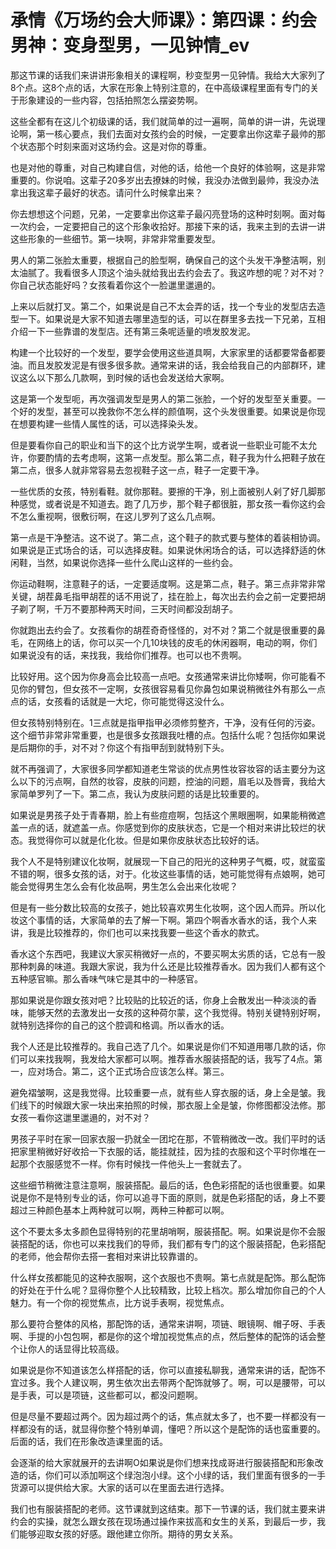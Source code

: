 # 承情《万场约会大师课》：第四课：约会男神：变身型男，一见钟情_ev

那这节课的话我们来讲讲形象相关的课程啊，秒变型男一见钟情。我给大大家列了8个点。这8个点的话，大家在形象上特别注意的，在中高级课程里面有专门的关于形象建设的一些内容，包括拍照怎么摆姿势啊。

这些全都有在这儿个初级课的话，我们就简单的过一遍啊，简单的讲一讲，先说理论啊，第一核心要点，我们去面对女孩约会的时候，一定要拿出你这辈子最帅的那个状态那个时刻来面对这场约会。这是对你的尊重。

也是对他的尊重，对自己构建自信，对他的话，给他一个良好的体验啊，这是非常重要的。你说咱。这辈子20多岁出去撩妹的时候，我没办法做到最帅，我没办法拿出我这辈子最好的状态。请问什么时候拿出来？

你去想想这个问题，兄弟，一定要拿出你这辈子最闪亮登场的这种时刻啊。面对每一次约会，一定要把自己的这个形象收拾好。那接下来的话，我来主到的去讲一讲这些形象的一些细节。第一块啊，非常非常重要发型。

男人的第二张脸太重要，根据自己的脸型啊，确保自己的这个头发干净整洁啊，别太油腻了。我看很多人顶这个油头就给我出去约会去了。我这咋想的呢？对不对？你自己状态能好吗？女孩看着你这个一脸邋里邋遢的。

上来以后就打叉。第二个，如果说是自己不太会弄的话，找一个专业的发型店去造型一下。如果说是大家不知道去哪里造型的话，可以在群里多去找一下兄弟，互相介绍一下一些靠谱的发型店。还有第三条呢适量的喷发胶发泥。

构建一个比较好的一个发型，要学会使用这些道具啊，大家家里的话都要常备都要油。而且发胶发泥是有很多很多款。通常来讲的话，我会给我自己的内部群环，建议这么以下那么几款啊，到时候的话也会发送给大家啊。

这是第一个发型呃，再次强调发型是男人的第二张脸，一个好的发型至关重要。一个好的发型，甚至可以挽救你不怎么样的颜值啊，这个头发很重要。如果说是你现在想要构建一些情人属性的话，可以选择染头发。

但是要看你自己的职业和当下的这个比方说学生啊，或者说一些职业可能不太允许，你要酌情的去考虑啊，这第一点发型。那么第二点，鞋子我为什么把鞋子放在第二点，很多人就非常容易去忽视鞋子这一点，鞋子一定要干净。

一些优质的女孩，特别看鞋。就你那鞋。要擦的干净，别上面被别人剁了好几脚那种感觉，或者说是不知道去。跑了几万步，那个鞋子都很脏，那女孩一看你这约会不怎么重视啊，很敷衍啊，在这儿罗列了这么几点啊。

第一点是干净整洁。这不说了。第二点，这个鞋子的款式要与整体的着装相协调。如果说是正式场合的话，可以选择皮鞋。如果说休闲场合的话，可以选择舒适的休闲鞋，当然，如果说你选择一些什么爬山这样的一些约会。

你运动鞋啊，注意鞋子的话，一定要适度啊。这是第二点，鞋子。第三点非常非常关键，胡茬鼻毛指甲胡茬的话不用说了，挂在脸上，每次出去约会之前一定要把胡子剃了啊，千万不要那种两天时间，三天时间都没刮胡子。

你就跑出去约会了。女孩看你的胡茬奇奇怪怪的，对不对？第二个就是很重要的鼻毛，在网络上的话，你可以买一个几10块钱的皮毛的休闲器啊，电动的啊，你们如果说没有的话，来找我，我给你们推荐。也可以也不贵啊。

比较好用。这个因为你身高会比较高一点吧。女孩通常来讲比你矮啊，你可能看不见你的臂包，但女孩不一定啊，女孩很容易看见你鼻包如果说稍微往外有那么一点点的话，女孩看的话就是一大坨，你可能觉得这没什么。

但女孩特别特别在。1三点就是指甲指甲必须修剪整齐，干净，没有任何的污姿。这个细节非常非常重要，也是很多女孩跟我吐槽的点。包括什么呢？包括你如果说是后期你的手，对不对？你这个有指甲刮到就特别下头。

就不再强调了，大家很多同学都知道老生常谈的优点男性妆容妆容的话主要分为这么以下的污点啊，自然的妆容，皮肤的问题，控油的问题，眉毛以及唇膏，我给大家简单罗列了一下。第二点，我认为皮肤问题的话是比较重要的。

如果说是男孩子处于青春期，脸上有些痘痘啊，包括这个黑眼圈啊，如果能稍微遮盖一点的话，就遮盖一点。你感觉到你的皮肤状态，它是一个相对来讲比较烂的状态。我觉得你可以就是化化妆。但是如果你皮肤状态比较好的话。

我个人不是特别建议化妆啊，就展现一下自己的阳光的这种男子气概，哎，就蛮蛮不错的啊，很多女孩的话，对于。化妆这些事情的话，她可能觉得有点娘啊，她可能会觉得男生怎么会有化妆品啊，男生怎么会出来化妆呢？

但是有一些分数比较高的女孩子，她比较喜欢男生化妆啊，这个因人而异。所以化妆这个事情的话，大家简单的去了解一下啊。第四个啊香水香水的话，我个人来讲，我是比较推荐的，你们也可以来找我要一些这个香水的款式。

香水这个东西吧，我建议大家买稍微好一点的，不要买啊太劣质的话，它总有一股那种刺鼻的味道。我跟大家说，我为什么还是比较推荐香水。因为我们人都有这个五种感官嘛。那么香味气味它是其中的一种感官。

那如果说是你跟女孩对吧？比较贴的比较近的话，你身上会散发出一种淡淡的香味，能够天然的去激发出一女孩的这种荷尔蒙，这个我觉得。特别关键特别好啊，就特别选择你的自己的这个腔调和格调。所以香水的话。

我个人还是比较推荐的。我自己选了几个。如果说是你们不知道用哪几款的话，你们可以来找我啊，我发给大家都可以啊。推荐香水服装搭配的话，我写了4点。第一，应对场合。第二，这个正式场合应该怎么样。第三。

避免褶皱啊，这是我觉得。比较重要一点，就有些人穿衣服的话，身上全是皱。我们线下的时候跟大家一块出来拍照的时候，那衣服上全是皱，你修图都没法修。那女孩一看你这邋里邋遢的，对不对？

男孩子平时在家一回家衣服一扔就全一团坨在那，不管稍微改一改。我们平时的话把家里稍微好好收拾一下衣服的话，能挂就挂，因为挂的衣服和这个平时你堆在一起那个衣服感觉不一样。你有时候找一件他头上一套就去了。

这些细节稍微注意注意啊，服装搭配。最后的话，色色彩搭配的话也很重要。如果说是你不是特别专业的话，你可以追寻下面的原则，就是色彩搭配的话，身上不要超过三种颜色基本上两种就可以啊，两种三种都可以啊。

这个不要太多太多颜色显得特别的花里胡哨啊，服装搭配。啊。如果说是你不会服装搭配的话，你也可以来找我们的导师，我们都有专门的这个服装搭配，色彩搭配的老师，他会帮你去搭一套相对来讲比较靠谱的。

什么样女孩都能见的这种衣服啊，这个衣服也不贵啊。第七点就是配饰。那么配饰的好处在于什么呢？显得你整个人比较精致，比较上档次。那么增加你自己的个人魅力。有一个你的视觉焦点，比方说手表啊，视觉焦点。

那么要符合整体的风格，那配饰的话，通常来讲啊，项链、眼镜啊、帽子呀、手表啊、手提的小包包啊，都是你的这个增加视觉焦点的点，然后整体的配饰的话会整个让你人的话显得比较高级。

如果说是你不知道该怎么样搭配的话，你可以直接私聊我，通常来讲的话，配饰不宜过多。我个人建议啊，男生依次出去带两个配饰就够了。啊，可以是腰带，可以是手表，可以是项链，这些都可以，都没问题啊。

但是尽量不要超过两个。因为超过两个的话，焦点就太多了，也不要一样都没有一样都没有的话，就显得你整个特别单调，懂吧？所以这个是配饰的话也蛮重要的。后面的话，我们在形象改造课里面的话。

会逐渐的给大家就展开的去讲啊O如果说是你们想来找成哥进行服装搭配和形象改造的话，你们可以添加啊这个绿泡泡小绿。这个小绿的话，我们里面有很多的一手货源可以提供给大家。大家的话可以在里面去进行选择。

我们也有服装搭配的老师。这节课就到这结束。那下一节课的话，我们就主要来讲约会的实操，就怎么跟女孩在现场通过操作来拔高和女生的关系，到最后一步，我们能够迎取女孩的好感。跟他建立你所。期待的男女关系。

